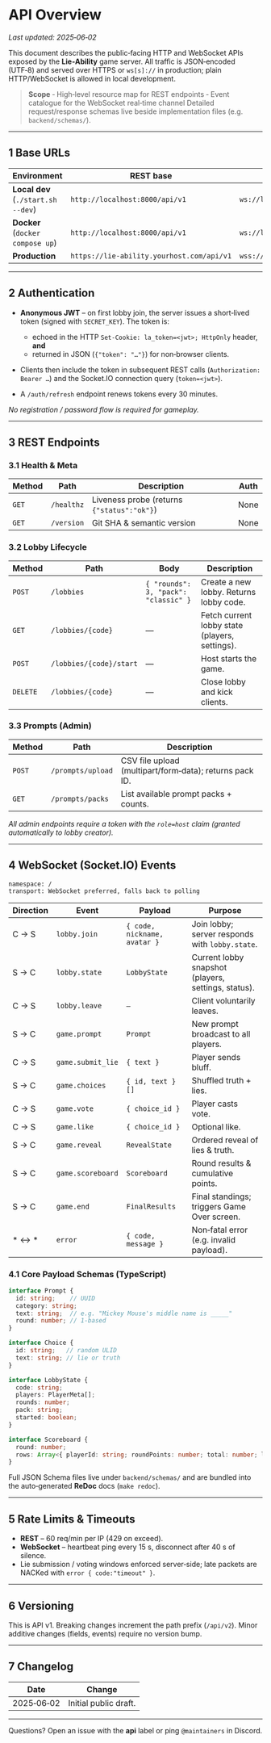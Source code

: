 # API Overview

*Last updated: 2025‑06‑02*

This document describes the public‑facing HTTP and WebSocket APIs exposed by the **Lie‑Ability** game server.  All traffic is JSON‑encoded (UTF‑8) and served over HTTPS or `ws[s]://` in production; plain HTTP/WebSocket is allowed in local development.

> **Scope**
> ‑ High‑level resource map for REST endpoints
> ‑ Event catalogue for the WebSocket real‑time channel
> Detailed request/response schemas live beside implementation files (e.g. `backend/schemas/`).

---

## 1  Base URLs

| Environment                        | REST base                                 | WS base                                    |
| ---------------------------------- | ----------------------------------------- | ------------------------------------------ |
| **Local dev** (`./start.sh --dev`) | `http://localhost:8000/api/v1`            | `ws://localhost:8000/socket.io`            |
| **Docker** (`docker compose up`)   | `http://localhost:8000/api/v1`            | `ws://localhost:8000/socket.io`            |
| **Production**                     | `https://lie‑ability.yourhost.com/api/v1` | `wss://lie‑ability.yourhost.com/socket.io` |

---

## 2  Authentication

* **Anonymous JWT** – on first lobby join, the server issues a short‑lived token (signed with `SECRET_KEY`).  The token is:

  * echoed in the HTTP `Set‑Cookie: la_token=<jwt>; HttpOnly` header, **and**
  * returned in JSON (`{"token": "…"}`) for non‑browser clients.
* Clients then include the token in subsequent REST calls (`Authorization: Bearer …`) and the Socket.IO connection query (`token=<jwt>`).
* A `/auth/refresh` endpoint renews tokens every 30 minutes.

*No registration / password flow is required for gameplay.*

---

## 3  REST Endpoints

### 3.1  Health & Meta

| Method | Path       | Description                                | Auth |
| ------ | ---------- | ------------------------------------------ | ---- |
| `GET`  | `/healthz` | Liveness probe (returns `{"status":"ok"}`) | None |
| `GET`  | `/version` | Git SHA & semantic version                 | None |

### 3.2  Lobby Lifecycle

| Method   | Path                    | Body                                 | Description                                    |
| -------- | ----------------------- | ------------------------------------ | ---------------------------------------------- |
| `POST`   | `/lobbies`              | `{ "rounds": 3, "pack": "classic" }` | Create a new lobby. Returns lobby code.        |
| `GET`    | `/lobbies/{code}`       | —                                    | Fetch current lobby state (players, settings). |
| `POST`   | `/lobbies/{code}/start` | —                                    | Host starts the game.                          |
| `DELETE` | `/lobbies/{code}`       | —                                    | Close lobby and kick clients.                  |

### 3.3  Prompts (Admin)

| Method | Path              | Description                                             |
| ------ | ----------------- | ------------------------------------------------------- |
| `POST` | `/prompts/upload` | CSV file upload (multipart/form‑data); returns pack ID. |
| `GET`  | `/prompts/packs`  | List available prompt packs + counts.                   |

*All admin endpoints require a token with the `role=host` claim (granted automatically to lobby creator).*

---

## 4  WebSocket (Socket.IO) Events

```text
namespace: /
transport: WebSocket preferred, falls back to polling
```

| Direction | Event             | Payload                      | Purpose                                             |
| --------- | ----------------- | ---------------------------- | --------------------------------------------------- |
| C → S     | `lobby.join`      | `{ code, nickname, avatar }` | Join lobby; server responds with `lobby.state`.     |
| S → C     | `lobby.state`     | `LobbyState`                 | Current lobby snapshot (players, settings, status). |
| C → S     | `lobby.leave`     | `—`                          | Client voluntarily leaves.                          |
| S → C     | `game.prompt`     | `Prompt`                     | New prompt broadcast to all players.                |
| C → S     | `game.submit_lie` | `{ text }`                   | Player sends bluff.                                 |
| S → C     | `game.choices`    | `{ id, text }[]`             | Shuffled truth + lies.                              |
| C → S     | `game.vote`       | `{ choice_id }`              | Player casts vote.                                  |
| C → S     | `game.like`       | `{ choice_id }`              | Optional like.                                      |
| S → C     | `game.reveal`     | `RevealState`                | Ordered reveal of lies & truth.                     |
| S → C     | `game.scoreboard` | `Scoreboard`                 | Round results & cumulative points.                  |
| S → C     | `game.end`        | `FinalResults`               | Final standings; triggers Game Over screen.         |
| \* ↔ \*   | `error`           | `{ code, message }`          | Non‑fatal error (e.g. invalid payload).             |

### 4.1  Core Payload Schemas (TypeScript)

```ts
interface Prompt {
  id: string;    // UUID
  category: string;
  text: string;  // e.g. "Mickey Mouse's middle name is _____"
  round: number; // 1‑based
}

interface Choice {
  id: string;   // random ULID
  text: string; // lie or truth
}

interface LobbyState {
  code: string;
  players: PlayerMeta[];
  rounds: number;
  pack: string;
  started: boolean;
}

interface Scoreboard {
  round: number;
  rows: Array<{ playerId: string; roundPoints: number; total: number; likes: number }>;
}
```

Full JSON Schema files live under `backend/schemas/` and are bundled into the auto‑generated **ReDoc** docs (`make redoc`).

---

## 5  Rate Limits & Timeouts

* **REST** – 60 req/min per IP (429 on exceed).
* **WebSocket** – heartbeat ping every 15 s, disconnect after 40 s of silence.
* Lie submission / voting windows enforced server‑side; late packets are NACKed with `error { code:"timeout" }`.

---

## 6  Versioning

This is API v1.  Breaking changes increment the path prefix (`/api/v2`). Minor additive changes (fields, events) require no version bump.

---

## 7  Changelog

| Date       | Change                |
| ---------- | --------------------- |
| 2025‑06‑02 | Initial public draft. |

---

Questions? Open an issue with the **api** label or ping `@maintainers` in Discord.
